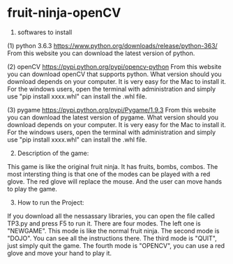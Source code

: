 # fruit-ninja-openCV
1. softwares to install

(1) python 3.6.3
https://www.python.org/downloads/release/python-363/
From this website you can download the latest version of python.

(2) openCV
https://pypi.python.org/pypi/opencv-python
From this website you can download openCV that supports python. What version should you download depends on your computer.
It is very easy for the Mac to install it.
For the windows users, open the terminal with administration and simply use "pip install xxxx.whl" can install the .whl file. 

(3) pygame
https://pypi.python.org/pypi/Pygame/1.9.3
From this website you can download the latest version of pygame. What version should you download depends on your computer.
It is very easy for the Mac to install it.
For the windows users, open the terminal with administration and simply use "pip install xxxx.whl" can install the .whl file. 

2. Description of the game:

This game is like the original fruit ninja. It has fruits, bombs, combos. The most intersting thing is that one of the modes 
can be played with a red glove. The red glove will replace the mouse. And the user can move hands to play the game.

3. How to run the Project:

If you download all the nessassary libraries, you can open the file called TP3.py and press F5 to run it. There are four modes.
The left one is "NEWGAME". This mode is like the normal fruit ninja. The second mode is "DOJO". You can see all the instructions
there. The third mode is "QUIT", just simply quit the game. The fourth mode is "OPENCV", you can use a red glove and move your 
hand to play it. 
